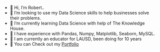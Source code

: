 - 👋 Hi, I’m Robert..
- 👀 I’m looking to use my Data Science skills to help businesses solve their problems.
- 🌱 I’m currently learning Data Science with help of The Knowledge House.
- 💞️ I have experience with Pandas, Numpy, Matplotlib, Seaborn, MySQL.
- 🏫 I am currently an educator for LAUSD, been doing for 10 years
- 💼 You can Check out my [Portfolio](https://robert0sun.github.io/)



<!---
Robert0Sun/Robert0Sun is a ✨ special ✨ repository because its `README.md` (this file) appears on your GitHub profile.
You can click the Preview link to take a look at your changes.
--->

